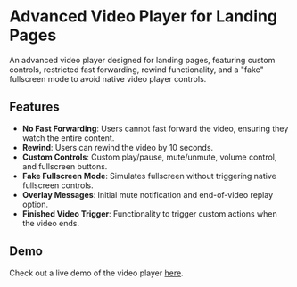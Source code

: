 # Advanced Video Player for Landing Pages

An advanced video player designed for landing pages, featuring custom controls, restricted fast forwarding, rewind functionality, and a "fake" fullscreen mode to avoid native video player controls.

## Features

- **No Fast Forwarding**: Users cannot fast forward the video, ensuring they watch the entire content.
- **Rewind**: Users can rewind the video by 10 seconds.
- **Custom Controls**: Custom play/pause, mute/unmute, volume control, and fullscreen buttons.
- **Fake Fullscreen Mode**: Simulates fullscreen without triggering native fullscreen controls.
- **Overlay Messages**: Initial mute notification and end-of-video replay option.
- **Finished Video Trigger**: Functionality to trigger custom actions when the video ends.

## Demo

Check out a live demo of the video player [here](https://elegot.com/video-player/).
